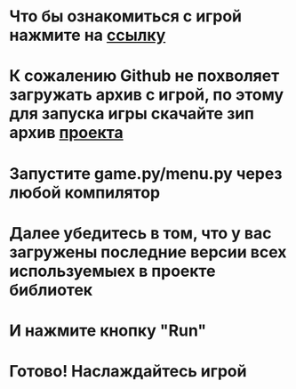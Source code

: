# Что бы ознакомиться с игрой нажмите на [ссылку](https://unknown-dlt.github.io/EscapeFromSharaga.github.io/)
# К сожалению Github не похволяет загружать архив с игрой, по этому для запуска игры скачайте зип архив [проекта](https://github.com/unknown-dlt/EscapeFromSharaga.github.io/blob/main/escapefromsharagagame.zip)
# Запустите game.py/menu.py через любой компилятор
# Далее убедитесь в том, что у вас загружены последние версии всех используемыех в проекте библиотек
# И нажмите кнопку "Run"
# Готово! Наслаждайтесь игрой
